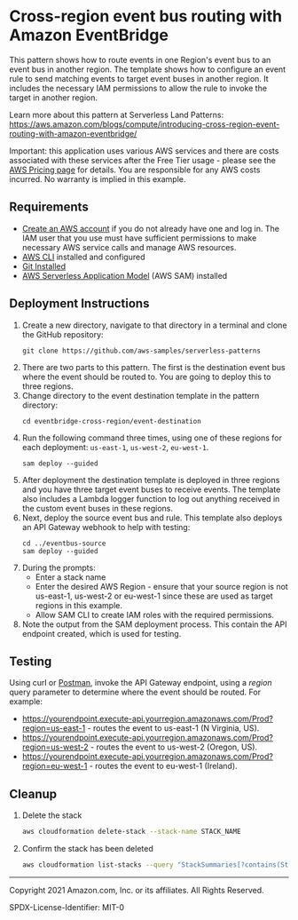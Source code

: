 # Cross-region event bus routing with Amazon EventBridge

This pattern shows how to route events in one Region's event bus to an event bus in another region. The template shows how to configure an event rule to send matching events to target event buses in another region. It includes the necessary IAM permissions to allow the rule to invoke the target in another region.

Learn more about this pattern at Serverless Land Patterns: https://aws.amazon.com/blogs/compute/introducing-cross-region-event-routing-with-amazon-eventbridge/

Important: this application uses various AWS services and there are costs associated with these services after the Free Tier usage - please see the [AWS Pricing page](https://aws.amazon.com/pricing/) for details. You are responsible for any AWS costs incurred. No warranty is implied in this example.

## Requirements

* [Create an AWS account](https://portal.aws.amazon.com/gp/aws/developer/registration/index.html) if you do not already have one and log in. The IAM user that you use must have sufficient permissions to make necessary AWS service calls and manage AWS resources.
* [AWS CLI](https://docs.aws.amazon.com/cli/latest/userguide/install-cliv2.html) installed and configured
* [Git Installed](https://git-scm.com/book/en/v2/Getting-Started-Installing-Git)
* [AWS Serverless Application Model](https://docs.aws.amazon.com/serverless-application-model/latest/developerguide/serverless-sam-cli-install.html) (AWS SAM) installed

## Deployment Instructions

1. Create a new directory, navigate to that directory in a terminal and clone the GitHub repository:
    ``` 
    git clone https://github.com/aws-samples/serverless-patterns
    ```
1.  There are two parts to this pattern. The first is the destination event bus where the event should be routed to. You are going to deploy this to three regions.
1. Change directory to the event destination template in the pattern directory:
    ```
    cd eventbridge-cross-region/event-destination
    ```
1.  Run the following command three times, using one of these regions for each deployment: `us-east-1`, `us-west-2`, `eu-west-1`.
    ```
    sam deploy --guided
    ```
1. After deployment the destination template is deployed in three regions and you have three target event buses to receive events. The template also includes a Lambda logger function to log out anything received in the custom event buses in these regions.
1.  Next, deploy the source event bus and rule. This template also deploys an API Gateway webhook to help with testing:
    ```
    cd ../eventbus-source
    sam deploy --guided
    ```
1. During the prompts:
    * Enter a stack name
    * Enter the desired AWS Region - ensure that your source region is not us-east-1, us-west-2 or eu-west-1 since these are used as target regions in this example.
    * Allow SAM CLI to create IAM roles with the required permissions.
1. Note the output from the SAM deployment process. This contain the API endpoint created, which is used for testing.

## Testing

Using curl or [Postman](https://postman.com), invoke the API Gateway endpoint, using a *region* query parameter to determine where the event should be routed. For example:

* https://yourendpoint.execute-api.yourregion.amazonaws.com/Prod?region=us-east-1 - routes the event to us-east-1 (N Virginia, US).
* https://yourendpoint.execute-api.yourregion.amazonaws.com/Prod?region=us-west-2 - routes the event to us-west-2 (Oregon, US).
* https://yourendpoint.execute-api.yourregion.amazonaws.com/Prod?region=eu-west-1 - routes the event to eu-west-1 (Ireland).

## Cleanup
 
1. Delete the stack
    ```bash
    aws cloudformation delete-stack --stack-name STACK_NAME
    ```
1. Confirm the stack has been deleted
    ```bash
    aws cloudformation list-stacks --query "StackSummaries[?contains(StackName,'STACK_NAME')].StackStatus"
    ```
----
Copyright 2021 Amazon.com, Inc. or its affiliates. All Rights Reserved.

SPDX-License-Identifier: MIT-0
